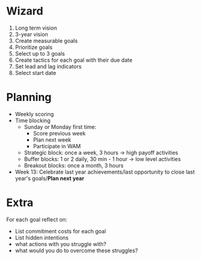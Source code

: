 # Wizard
1. Long term vision
2. 3-year vision
3. Create measurable goals
4. Prioritize goals
5. Select up to 3 goals
6. Create tactics for each goal with their due date
7. Set lead and lag indicators
8. Select start date


# Planning
- Weekly scoring
- Time blocking
  - Sunday or Monday first time:
    - Score previous week
    - Plan next week
    - Participate in WAM
  - Strategic block: once a week, 3 hours -> high payoff activities
  - Buffer blocks: 1 or 2 daily, 30 min - 1 hour -> low level activities
  - Breakout blocks: once a month, 3 hours
- Week 13: Celebrate last year achievements/last opportunity to close last year's goals/**Plan next year**


# Extra 
For each goal reflect on:
- List commitment costs for each goal
- List hidden intentions
- what actions with you struggle with?
- what would you do to overcome these struggles?
